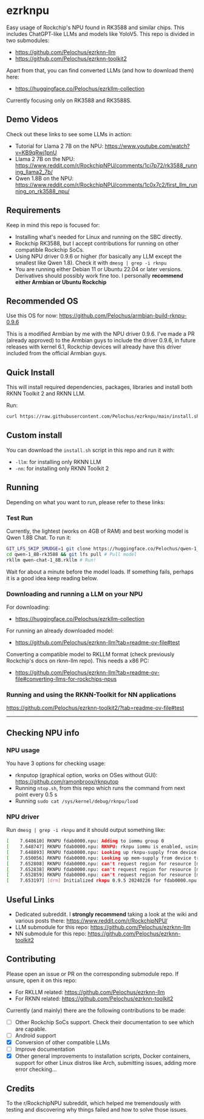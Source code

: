# ezrknpu
Easy usage of Rockchip's NPU found in RK3588 and similar chips. This includes ChatGPT-like LLMs and models like YoloV5. 
This repo is divided in two submodules:
- https://github.com/Pelochus/ezrknn-llm
- https://github.com/Pelochus/ezrknn-toolkit2

Apart from that, you can find converted LLMs (and how to download them) here:
- https://huggingface.co/Pelochus/ezrkllm-collection

Currently focusing only on RK3588 and RK3588S.

## Demo Videos
Check out these links to see some LLMs in action:
- Tutorial for Llama 2 7B on the NPU: https://www.youtube.com/watch?v=KB9qRwj1pnU
- Llama 2 7B on the NPU: https://www.reddit.com/r/RockchipNPU/comments/1ci7p72/rk3588_running_llama2_7b/
- Qwen 1.8B on the NPU: https://www.reddit.com/r/RockchipNPU/comments/1c0x7c2/first_llm_running_on_rk3588_npu/

## Requirements
Keep in mind this repo is focused for:
- Installing what's needed for Linux and running on the SBC directly.
- Rockchip RK3588, but I accept contributions for running on other compatible Rockchip SoCs.
- Using NPU driver 0.9.6 or higher (for basically any LLM except the smallest like Qwen 1.8). Check it with `dmesg | grep -i rknpu`
- You are running either Debian 11 or Ubuntu 22.04 or later versions. Derivatives should possibly work fine too. I personally **recommend either Armbian or Ubuntu Rockchip**

## Recommended OS
Use this OS for now:
https://github.com/Pelochus/armbian-build-rknpu-0.9.6

This is a modified Armbian by me with the NPU driver 0.9.6. 
I've made a PR (already approved) to the Armbian guys to include the driver 0.9.6, in future releases with kernel 6.1, Rockchip devices will already have this driver included from the official Armbian guys. 

## Quick Install
This will install required dependencies, packages, libraries and install both RKNN Toolkit 2 and RKNN LLM.

Run: 
```bash
curl https://raw.githubusercontent.com/Pelochus/ezrknpu/main/install.sh | sudo bash
```

## Custom install
You can download the `install.sh` script in this repo and run it with:
- `-llm`: for installing only RKNN LLM
- `-nn`: for installing only RKNN Toolkit 2

## Running
Depending on what you want to run, please refer to these links:

### Test Run
Currently, the lightest (works on 4GB of RAM) and best working model is Qwen 1.8B Chat. To run it:

```bash
GIT_LFS_SKIP_SMUDGE=1 git clone https://huggingface.co/Pelochus/qwen-1_8B-rk3588 # Running git lfs pull after is usually better
cd qwen-1_8B-rk3588 && git lfs pull # Pull model
rkllm qwen-chat-1_8B.rkllm # Run!
```

Wait for about a minute before the model loads.
If something fails, perhaps it is a good idea keep reading below.

### Downloading and running a LLM on your NPU
For downloading:
- https://huggingface.co/Pelochus/ezrkllm-collection

For running an already downloaded model:
- https://github.com/Pelochus/ezrknn-llm?tab=readme-ov-file#test

Converting a compatible model to RKLLM format (check previously Rockchip's docs on rknn-llm repo). This needs a x86 PC:
- https://github.com/Pelochus/ezrknn-llm?tab=readme-ov-file#converting-llms-for-rockchips-npus

### Running and using the RKNN-Toolkit for NN applications
https://github.com/Pelochus/ezrknn-toolkit2/?tab=readme-ov-file#test

<hr>

## Checking NPU info
### NPU usage
You have 3 options for checking usage:
- rknputop (graphical option, works on OSes without GUI): https://github.com/ramonbroox/rknputop
- Running `ntop.sh`, from this repo which runs the command from next point every 0.5 s
- Running `sudo cat /sys/kernel/debug/rknpu/load`

### NPU driver
Run `dmesg | grep -i rknpu` and it should output something like:

```bash
[    7.648610] RKNPU fdab0000.npu: Adding to iommu group 0
[    7.648747] RKNPU fdab0000.npu: RKNPU: rknpu iommu is enabled, using iommu mode
[    7.648893] RKNPU fdab0000.npu: Looking up rknpu-supply from device tree
[    7.650056] RKNPU fdab0000.npu: Looking up mem-supply from device tree
[    7.652808] RKNPU fdab0000.npu: can't request region for resource [mem 0xfdab0000-0xfdabffff]
[    7.652838] RKNPU fdab0000.npu: can't request region for resource [mem 0xfdac0000-0xfdacffff]
[    7.652859] RKNPU fdab0000.npu: can't request region for resource [mem 0xfdad0000-0xfdadffff]
[    7.653197] [drm] Initialized rknpu 0.9.5 20240226 for fdab0000.npu on minor 1
```

## Useful Links
- Dedicated subreddit. I **strongly recommend** taking a look at the wiki and various posts there: https://www.reddit.com/r/RockchipNPU/
- LLM submodule for this repo: https://github.com/Pelochus/ezrknn-llm
- NN submodule for this repo: https://github.com/Pelochus/ezrknn-toolkit2

## Contributing
Please open an issue or PR on the corresponding submodule repo. If unsure, open it on this repo:
- For RKLLM related: https://github.com/Pelochus/ezrknn-llm
- For RKNN related: https://github.com/Pelochus/ezrknn-toolkit2

Currently (and mainly) there are the following contributions to be made:
- [ ] Other Rockchip SoCs support. Check their documentation to see which are capable.
- [ ] Android support
- [x] Conversion of other compatible LLMs
- [ ] Improve documentation
- [x] Other general improvements to installation scripts, Docker containers, support for other Linux distros like Arch, submitting issues, adding more error checking...

## Credits
To the r/RockchipNPU subreddit, which helped me tremendously with testing and discovering why things failed and how to solve those issues.
